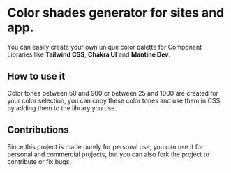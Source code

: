 # Color shades generator for sites and app.

You can easily create your own unique color palette for Component Libraries like **Tailwind CSS**, **Chakra UI** and **Mantine Dev**.

## How to use it

Color tones between 50 and 900 or between 25 and 1000 are created for your color selection, you can copy these color tones and use them in CSS by adding them to the library you use.

## Contributions

Since this project is made purely for personal use, you can use it for personal and commercial projects, but you can also fork the project to contribute or fix bugs.

